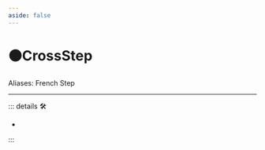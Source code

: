 ```yaml
---
aside: false
---
```

# 🟠<motor>CrossStep</motor>

Aliases: French Step

---

<!-- =================================================== -->
<!-- =================================================== -->
<!-- =================================================== -->
<!-- =================================================== -->
<!-- =================================================== -->
::: details 🛠

-

:::
